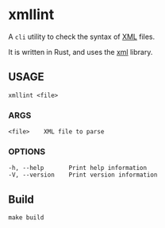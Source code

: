 # xmllint

A `cli` utility to check the syntax of [XML](https://www.w3.org/XML/) files.

It is written in Rust, and uses the [xml](https://crates.io/crates/xml) library.

## USAGE
    xmllint <file>

### ARGS
    <file>    XML file to parse

### OPTIONS
    -h, --help       Print help information
    -V, --version    Print version information

## Build

    make build
